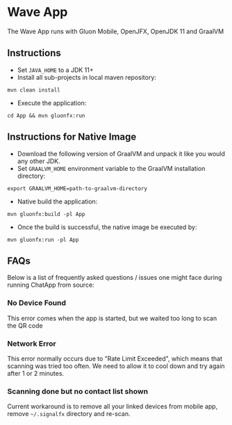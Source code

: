 Wave App
====

The Wave App runs with Gluon Mobile, OpenJFX, OpenJDK 11 and GraalVM

Instructions
------------

* Set `JAVA_HOME` to a JDK 11+
* Install all sub-projects in local maven repository:
```
mvn clean install
```
* Execute the application:
```
cd App && mvn gluonfx:run
```

Instructions for Native Image
------------

* Download the following version of GraalVM and unpack it like you would any other JDK.
* Set `GRAALVM_HOME` environment variable to the GraalVM installation directory:
```
export GRAALVM_HOME=path-to-graalvm-directory
```

* Native build the application:
```
mvn gluonfx:build -pl App
```
* Once the build is successful, the native image be executed by:
```
mvn gluonfx:run -pl App
```

## FAQs

Below is a list of frequently asked questions / issues one might face during running ChatApp from source:

### No Device Found

This error comes when the app is started, but we waited too long to scan the QR code

### Network Error

This error normally occurs due to "Rate Limit Exceeded", which means that scanning was tried too often.
We need to allow it to cool down and try again after 1 or 2 minutes.

### Scanning done but no contact list shown

Current workaround is to remove all your linked devices from mobile app, remove `~/.signalfx` directory and re-scan.